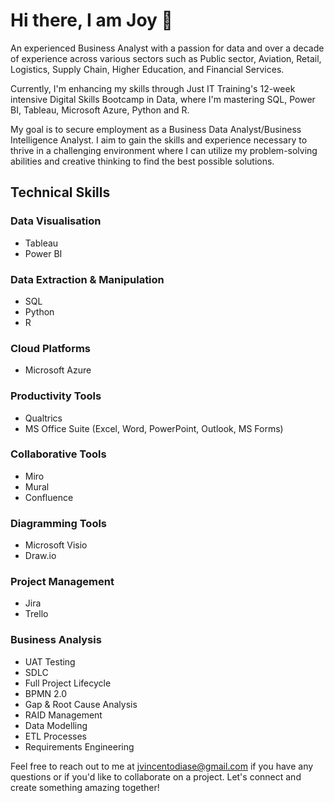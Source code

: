 # Hi there, I am Joy 👋

An experienced Business Analyst with a passion for data and over a decade of experience across various sectors such as Public sector, Aviation, Retail, Logistics, Supply Chain, Higher Education, and Financial Services. 

Currently, I'm enhancing my skills through Just IT Training's 12-week intensive Digital Skills Bootcamp in Data, where I'm mastering SQL, Power BI, Tableau, Microsoft Azure, Python and R.

My goal is to secure employment as a Business Data Analyst/Business Intelligence Analyst. I aim to gain the skills and experience necessary to thrive in a challenging environment where I can utilize my problem-solving abilities and creative thinking to find the best possible solutions.

## Technical Skills

### Data Visualisation
- Tableau
- Power BI

### Data Extraction & Manipulation
- SQL
- Python
- R

### Cloud Platforms
- Microsoft Azure

### Productivity Tools
- Qualtrics
- MS Office Suite (Excel, Word, PowerPoint, Outlook, MS Forms)

### Collaborative Tools
- Miro
- Mural
- Confluence

### Diagramming Tools
- Microsoft Visio
- Draw.io

### Project Management
- Jira
- Trello

### Business Analysis
- UAT Testing
- SDLC
- Full Project Lifecycle
- BPMN 2.0
- Gap & Root Cause Analysis
- RAID Management
- Data Modelling
- ETL Processes
- Requirements Engineering

Feel free to reach out to me at [jvincentodiase@gmail.com](mailto:jvincentodiase@gmail.com) if you have any questions or if you'd like to collaborate on a project. Let's connect and create something amazing together!


